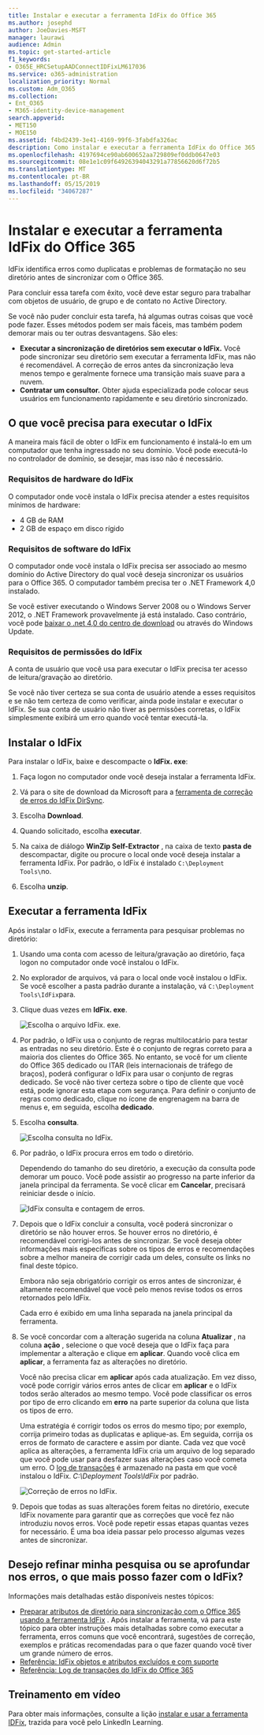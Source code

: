 ```yaml
---
title: Instalar e executar a ferramenta IdFix do Office 365
ms.author: josephd
author: JoeDavies-MSFT
manager: laurawi
audience: Admin
ms.topic: get-started-article
f1_keywords:
- O365E_HRCSetupAADConnectIDFixLM617036
ms.service: o365-administration
localization_priority: Normal
ms.custom: Adm_O365
ms.collection:
- Ent_O365
- M365-identity-device-management
search.appverid:
- MET150
- MOE150
ms.assetid: f4bd2439-3e41-4169-99f6-3fabdfa326ac
description: Como instalar e executar a ferramenta IdFix do Office 365 para ajudar a limpar o Active Directory antes de sincronizá-lo com o Office 365.
ms.openlocfilehash: 4197694ce90ab600652aa729809ef0ddb0647e03
ms.sourcegitcommit: 08e1e1c09f64926394043291a77856620d6f72b5
ms.translationtype: MT
ms.contentlocale: pt-BR
ms.lasthandoff: 05/15/2019
ms.locfileid: "34067287"
---
```

# <a name="install-and-run-the-office-365-idfix-tool"></a>Instalar e executar a ferramenta IdFix do Office 365

IdFix identifica erros como duplicatas e problemas de formatação no seu diretório antes de sincronizar com o Office 365. 
  
Para concluir essa tarefa com êxito, você deve estar seguro para trabalhar com objetos de usuário, de grupo e de contato no Active Directory.
  
Se você não puder concluir esta tarefa, há algumas outras coisas que você pode fazer. Esses métodos podem ser mais fáceis, mas também podem demorar mais ou ter outras desvantagens. São eles:
  
- **Executar a sincronização de diretórios sem executar o IdFix.** Você pode sincronizar seu diretório sem executar a ferramenta IdFix, mas não é recomendável. A correção de erros antes da sincronização leva menos tempo e geralmente fornece uma transição mais suave para a nuvem. 
- **Contratar um consultor.** Obter ajuda especializada pode colocar seus usuários em funcionamento rapidamente e seu diretório sincronizado. 
    
## <a name="what-you-need-to-run-idfix"></a>O que você precisa para executar o IdFix

A maneira mais fácil de obter o IdFix em funcionamento é instalá-lo em um computador que tenha ingressado no seu domínio. Você pode executá-lo no controlador de domínio, se desejar, mas isso não é necessário.
  
### <a name="idfix-hardware-requirements"></a>Requisitos de hardware do IdFix

O computador onde você instala o IdFix precisa atender a estes requisitos mínimos de hardware:
  
- 4 GB de RAM
- 2 GB de espaço em disco rígido
    
### <a name="idfix-software-requirements"></a>Requisitos de software do IdFix

O computador onde você instala o IdFix precisa ser associado ao mesmo domínio do Active Directory do qual você deseja sincronizar os usuários para o Office 365. O computador também precisa ter o .NET Framework 4,0 instalado. 
  
Se você estiver executando o Windows Server 2008 ou o Windows Server 2012, o .NET Framework provavelmente já está instalado. Caso contrário, você pode [baixar o .net 4,0 do centro de download](https://go.microsoft.com/fwlink/p/?LinkId=400475) ou através do Windows Update. 
  
### <a name="idfix-permissions-requirements"></a>Requisitos de permissões do IdFix

A conta de usuário que você usa para executar o IdFix precisa ter acesso de leitura/gravação ao diretório.
  
Se você não tiver certeza se sua conta de usuário atende a esses requisitos e se não tem certeza de como verificar, ainda pode instalar e executar o IdFix. Se sua conta de usuário não tiver as permissões corretas, o IdFix simplesmente exibirá um erro quando você tentar executá-la.
  
## <a name="install-idfix"></a>Instalar o IdFix

Para instalar o IdFix, baixe e descompacte o **IdFix. exe**: 
  
1. Faça logon no computador onde você deseja instalar a ferramenta IdFix.
    
2. Vá para o site de download da Microsoft para a [ferramenta de correção de erros do IdFix DirSync](https://go.microsoft.com/fwlink/?linkid=867219).
    
3. Escolha **Download**.
    
4. Quando solicitado, escolha **executar**.
    
5. Na caixa de diálogo **WinZip Self-Extractor** , na caixa de texto **pasta de** descompactar, digite ou procure o local onde você deseja instalar a ferramenta IdFix. Por padrão, o IdFix é instalado `C:\Deployment Tools\`no. 
    
6. Escolha **unzip**.
    
## <a name="run-the-idfix-tool"></a>Executar a ferramenta IdFix

Após instalar o IdFix, execute a ferramenta para pesquisar problemas no diretório:
  
1. Usando uma conta com acesso de leitura/gravação ao diretório, faça logon no computador onde você instalou o IdFix.
    
2. No explorador de arquivos, vá para o local onde você instalou o IdFix. Se você escolher a pasta padrão durante a instalação, vá `C:\Deployment Tools\IdFix`para.
    
3. Clique duas vezes em **IdFix. exe**. 
    
    ![Escolha o arquivo IdFix. exe.](media/a9387bbc-991f-41c2-a500-45e3ce574285.JPG)
  
4. Por padrão, o IdFix usa o conjunto de regras multilocatário para testar as entradas no seu diretório. Este é o conjunto de regras correto para a maioria dos clientes do Office 365. No entanto, se você for um cliente do Office 365 dedicado ou ITAR (leis internacionais de tráfego de braços), poderá configurar o IdFix para usar o conjunto de regras dedicado. Se você não tiver certeza sobre o tipo de cliente que você está, pode ignorar esta etapa com segurança. Para definir o conjunto de regras como dedicado, clique no ícone de engrenagem na barra de menus e, em seguida, escolha **dedicado**.
    
5. Escolha **consulta**.
    
    ![Escolha consulta no IdFix.](media/a07a7aa7-d0ac-4817-8757-946019813a57.JPG)
  
6. Por padrão, o IdFix procura erros em todo o diretório.
    
    Dependendo do tamanho do seu diretório, a execução da consulta pode demorar um pouco. Você pode assistir ao progresso na parte inferior da janela principal da ferramenta. Se você clicar em **Cancelar**, precisará reiniciar desde o início.
    
    ![IdFix consulta e contagem de erros.](media/da0198a0-7d4d-4afe-a256-e82f1330ada5.JPG)
  
7. Depois que o IdFix concluir a consulta, você poderá sincronizar o diretório se não houver erros. Se houver erros no diretório, é recomendável corrigi-los antes de sincronizar. Se você deseja obter informações mais específicas sobre os tipos de erros e recomendações sobre a melhor maneira de corrigir cada um deles, consulte os links no final deste tópico. 
    
    Embora não seja obrigatório corrigir os erros antes de sincronizar, é altamente recomendável que você pelo menos revise todos os erros retornados pelo IdFix.
    
    Cada erro é exibido em uma linha separada na janela principal da ferramenta. 
    
8. Se você concordar com a alteração sugerida na coluna **Atualizar** , na coluna **ação** , selecione o que você deseja que o IdFix faça para implementar a alteração e clique em **aplicar**. Quando você clica em **aplicar**, a ferramenta faz as alterações no diretório.
    
    Você não precisa clicar em **aplicar** após cada atualização. Em vez disso, você pode corrigir vários erros antes de clicar em **aplicar** e o IdFix todos serão alterados ao mesmo tempo. Você pode classificar os erros por tipo de erro clicando em **erro** na parte superior da coluna que lista os tipos de erro. 
    
    Uma estratégia é corrigir todos os erros do mesmo tipo; por exemplo, corrija primeiro todas as duplicatas e aplique-as. Em seguida, corrija os erros de formato de caractere e assim por diante. Cada vez que você aplica as alterações, a ferramenta IdFix cria um arquivo de log separado que você pode usar para desfazer suas alterações caso você cometa um erro. O [log de transações](idfix-transaction-log.md) é armazenado na pasta em que você instalou o IdFix.  _C:\Deployment Tools\IdFix_ por padrão. 
    
    ![Correção de erros no IdFix.](media/5f051070-652c-4be7-98bf-312295e32371.png)
  
9. Depois que todas as suas alterações forem feitas no diretório, execute IdFix novamente para garantir que as correções que você fez não introduziu novos erros. Você pode repetir essas etapas quantas vezes for necessário. É uma boa ideia passar pelo processo algumas vezes antes de sincronizar.
    
## <a name="i-want-to-refine-my-search-or-dig-deeper-into-the-errors-what-else-can-i-do-with-idfix"></a>Desejo refinar minha pesquisa ou se aprofundar nos erros, o que mais posso fazer com o IdFix?

Informações mais detalhadas estão disponíveis nestes tópicos:
  
- [Preparar atributos de diretório para sincronização com o Office 365 usando a ferramenta IdFix](prepare-directory-attributes-for-synch-with-idfix.md) . Após instalar a ferramenta, vá para este tópico para obter instruções mais detalhadas sobre como executar a ferramenta, erros comuns que você encontrará, sugestões de correção, exemplos e práticas recomendadas para o que fazer quando você tiver um grande número de erros. 
- [Referência: IdFix objetos e atributos excluídos e com suporte](idfix-excluded-and-supported-objects-and-attributes.md)  
- [Referência: Log de transações do IdFix do Office 365](idfix-transaction-log.md)
    
## <a name="video-training"></a>Treinamento em vídeo

Para obter mais informações, consulte a lição [instalar e usar a ferramenta IDFix](https://support.office.com/article/install-and-use-the-idfix-tool-4d81d73c-f172-4fd5-8542-f601c0c96aa9?ui=en-US&rs=en-US&ad=US), trazida para você pelo LinkedIn Learning.
  

